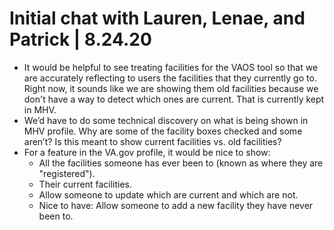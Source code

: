 # Initial chat with Lauren, Lenae, and Patrick | 8.24.20

- It would be helpful to see treating facilities for the VAOS tool so that we are accurately reflecting to users the facilities that they currently go to. Right now, it sounds like we are showing them old facilities because we don't have a way to detect which ones are current. That is currently kept in MHV.
- We’d have to do some technical discovery on what is being shown in MHV profile. Why are some of the facility boxes checked and some aren’t? Is this meant to show current facilities vs. old facilities?
- For a feature in the VA.gov profile, it would be nice to show:
  - All the facilities someone has ever been to (known as where they are "registered").
  - Their current facilities.
  - Allow someone to update which are current and which are not.
  - Nice to have: Allow someone to add a new facility they have never been to.
